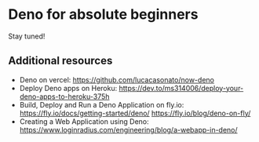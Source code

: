 # Deno for absolute beginners
Stay tuned!

## Additional resources
- Deno on vercel: https://github.com/lucacasonato/now-deno
- Deploy Deno apps on Heroku: https://dev.to/ms314006/deploy-your-deno-apps-to-heroku-375h
- Build, Deploy and Run a Deno Application on fly.io: https://fly.io/docs/getting-started/deno/ https://fly.io/blog/deno-on-fly/
- Creating a Web Application using Deno: https://www.loginradius.com/engineering/blog/a-webapp-in-deno/
